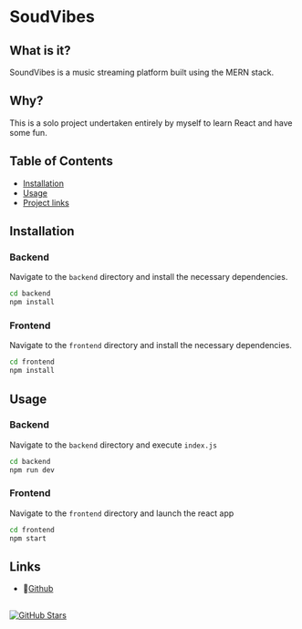 # SoudVibes

## What is it?

SoundVibes is a music streaming platform built using the MERN stack.

## Why?

This is a solo project undertaken entirely by myself to learn React and have some fun.

## Table of Contents

- [Installation](#installation)
- [Usage](#usage)
- [Project links](#links)

## Installation

### Backend

Navigate to the `backend` directory and install the necessary dependencies.

```bash
cd backend
npm install
```

### Frontend

Navigate to the `frontend` directory and install the necessary dependencies.

```bash
cd frontend
npm install
```

## Usage

### Backend

Navigate to the `backend` directory and execute `index.js`

```bash
cd backend
npm run dev
```

### Frontend

Navigate to the `frontend` directory and launch the react app

```bash
cd frontend
npm start
```

## Links

- 📡[Github](https://github.com/maxime-mrl/soundvibes)

##

[![GitHub Stars](https://img.shields.io/github/stars/maxime-mrl/soundvibes.svg)](https://github.com/maxime-mrl/soundvibes/stargazers)